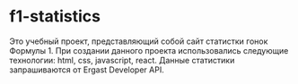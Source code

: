 # f1-statistics
Это учебный проект, представляющий собой сайт статистки гонок Формулы 1. При создании данного проекта использовались следующие технологии: html, css, javascript, react. Данные статистики запрашиваются от Ergast Developer API.
